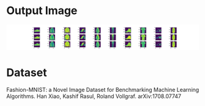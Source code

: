 # Output Image
![image info](output_img.png)
# Dataset
Fashion-MNIST: a Novel Image Dataset for Benchmarking Machine Learning Algorithms. Han Xiao, Kashif Rasul, Roland Vollgraf. arXiv:1708.07747